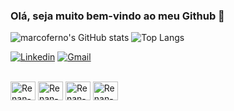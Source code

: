 
### Olá, seja muito bem-vindo ao meu Github 👋
![marcoferno's GitHub stats](https://github-readme-stats.vercel.app/api?username=marcoferno&show_icons=true&theme=merko)
![Top Langs](https://github-readme-stats.vercel.app/api/top-langs/?username=marcoferno&layout=compact)

[![Linkedin](https://img.shields.io/badge/LinkedIn-0077B5?style=for-the-badge&logo=linkedin&logoColor=white)](https://www.linkedin.com/in/marco-ferno/) 
[![Gmail](https://img.shields.io/badge/Gmail-D14836?style=for-the-badge&logo=gmail&logoColor=white)](mailto:fernandes.renan3001@gmail.com) 

<div>
 <div style = "display: inline_block"> <br>
 <img align = "center" alt = "Renan-Py" height = "30" width = "40"  
   <img src="https://cdn.jsdelivr.net/gh/devicons/devicon/icons/python/python-original.svg" />
 <img align = "center" alt = "Renan-Java" height = "30" width = "40"  
   <img src="https://cdn.jsdelivr.net/gh/devicons/devicon/icons/java/java-original.svg" />
 <img align = "center" alt = "Renan-MySQL" height = "30" width = "40"  
   <img src="https://cdn.jsdelivr.net/gh/devicons/devicon/icons/mysql/mysql-original.svg" />
 <img align = "center" alt = "Renan-PostgreSQL" height = "30" width = "40"            
   <img src="https://cdn.jsdelivr.net/gh/devicons/devicon/icons/postgresql/postgresql-original.svg" />      
</div>
